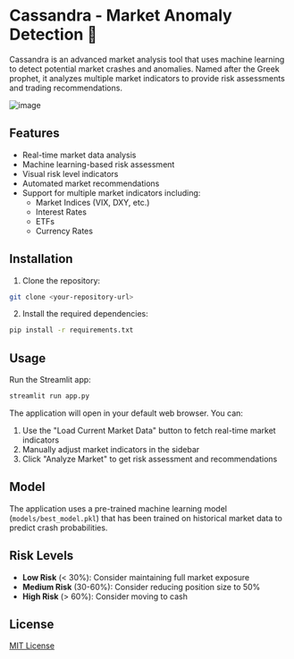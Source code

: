 # Cassandra - Market Anomaly Detection 🔮

Cassandra is an advanced market analysis tool that uses machine learning to detect potential market crashes and anomalies. Named after the Greek prophet, it analyzes multiple market indicators to provide risk assessments and trading recommendations.

![image](https://github.com/user-attachments/assets/da1ed7aa-5fc8-4659-9358-6495adf8ba10)

## Features

- Real-time market data analysis
- Machine learning-based risk assessment
- Visual risk level indicators
- Automated market recommendations
- Support for multiple market indicators including:
  - Market Indices (VIX, DXY, etc.)
  - Interest Rates
  - ETFs
  - Currency Rates

## Installation

1. Clone the repository:

```bash
git clone <your-repository-url>
```

2. Install the required dependencies:

```bash
pip install -r requirements.txt
```

## Usage

Run the Streamlit app:

```bash
streamlit run app.py
```

The application will open in your default web browser. You can:

1. Use the "Load Current Market Data" button to fetch real-time market indicators
2. Manually adjust market indicators in the sidebar
3. Click "Analyze Market" to get risk assessment and recommendations

## Model

The application uses a pre-trained machine learning model (`models/best_model.pkl`) that has been trained on historical market data to predict crash probabilities.

## Risk Levels

- **Low Risk** (< 30%): Consider maintaining full market exposure
- **Medium Risk** (30-60%): Consider reducing position size to 50%
- **High Risk** (> 60%): Consider moving to cash

## License

[MIT License](LICENSE)

